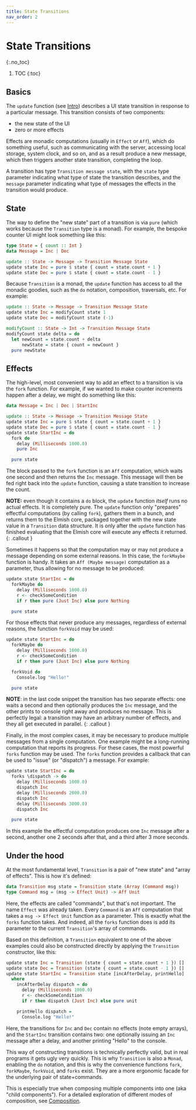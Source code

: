 ```yaml
---
title: State Transitions
nav_order: 2
---
```


# State Transitions
{:.no_toc}

1. TOC
{:toc}

## Basics

The `update` function (see [Intro](index.md)) describes a UI state transition in
response to a particular message. This transition consists of two components:

* the new state of the UI
* zero or more effects

Effects are monadic computations (usually in `Effect` or `Aff`), which do
something useful, such as communicating with the server, accessing local
storage, system clock, and so on, and as a result produce a new message, which
then triggers another state transition, completing the loop.

A transition has type `Transition message state`, with the `state` type
parameter indicating what type of state the transition describes, and the
`message` parameter indicating what type of messages the effects in the
transition would produce.

## State

The way to define the "new state" part of a transition is via `pure` (which
works because the `Transition` type is a monad). For example, the bespoke
counter UI might look something like this:

```haskell
type State = { count :: Int }
data Message = Inc | Dec

update :: State -> Message -> Transition Message State
update state Inc = pure $ state { count = state.count + 1 }
update state Dec = pure $ state { count = state.count - 1 }
```

Because `Transition` is a monad, the `update` function has access to all the
monadic goodies, such as the `do` notation, composition, traversals, etc. For
example:

```haskell
update :: State -> Message -> Transition Message State
update state Inc = modifyCount state 1
update state Dec = modifyCount state (-1)

modifyCount :: State -> Int -> Transition Message State
modifyCount state delta = do
  let newCount = state.count + delta
      newState = state { count = newCount }
  pure newState
```

## Effects

The high-level, most convenient way to add an effect to a transition is via the
`fork` function. For example, if we wanted to make counter increments happen
after a delay, we might do something like this:

```haskell
data Message = Inc | Dec | StartInc

update :: State -> Message -> Transition Message State
update state Inc = pure $ state { count = state.count + 1 }
update state Dec = pure $ state { count = state.count - 1 }
update state StartInc = do
  fork do
    delay (Milliseconds 1000.0)
    pure Inc

  pure state
```

The block passed to the `fork` function is an `Aff` computation, which waits one
second and then returns the `Inc` message. This message will then be fed right
back into the `update` function, causing a state transition to increase the
count.

**NOTE:** even though it contains a `do` block, the `update` function _itself_
runs no actual effects. It is completely pure. The `update` function only
"prepares" effectful computations (by calling `fork`), gathers them in a
bunch, and returns them to the Elmish core, packaged together with the new
state value in a `Transition` data structure. It is only after the `update`
function has finished evaluating that the Elmish core will execute any effects
it returned.
{: .callout }

Sometimes it happens so that the computation may or may not produce a message
depending on some external reasons. In this case, the `forkMaybe` function is
handy. It takes an `Aff (Maybe message)` computation as a parameter, thus
allowing for no message to be produced:

```haskell
update state StartInc = do
  forkMaybe do
    delay (Milliseconds 1000.0)
    r <- checkSomeCondition
    if r then pure (Just Inc) else pure Nothing

  pure state
```

For those effects that never produce any messages, regardless of external
reasons, the function `forkVoid` may be used:

```haskell
update state StartInc = do
  forkMaybe do
    delay (Milliseconds 1000.0)
    r <- checkSomeCondition
    if r then pure (Just Inc) else pure Nothing

  forkVoid do
    Console.log "Hello!"

  pure state
```

**NOTE**: in the last code snippet the transition has two separate effects:
one waits a second and then optionally produces the `Inc` message, and the
other prints to console right away and produces no message. This is perfectly
legal: a transition may have an arbitrary number of effects, and they all get
executed in parallel.
{: .callout }

Finally, in the most complex cases, it may be necessary to produce multiple
messages from a single computation. One example might be a long-running
computation that reports its progress. For these cases, the most powerful
`forks` function may be used. The `forks` function provides a callback that can
be used to "issue" (or "dispatch") a message. For example:

```haskell
update state StartInc = do
  forks \dispatch -> do
    delay (Milliseconds 1000.0)
    dispatch Inc
    delay (Milliseconds 2000.0)
    dispatch Inc
    delay (Milliseconds 3000.0)
    dispatch Inc

  pure state
```

In this example the effectful computation produces one `Inc` message after a
second, another one 2 seconds after that, and a third after 3 more seconds.

## Under the hood

At the most fundamental level, `Transition` is a pair of "new state" and "array
of effects". This is how it's defined:

```haskell
data Transition msg state = Transition state (Array (Command msg))
type Command msg = (msg -> Effect Unit) -> Aff Unit
```

Here, the effects are called "commands", but that's not important. The name
`Effect` was already taken. Every `Command` is an `Aff` computation that takes a
`msg -> Effect Unit` function as a parameter. This is exactly what the `forks`
function takes. And indeed, all the `forks` function does is add its parameter
to the current `Transition`'s array of commands.

Based on this definition, a `Transition` equivalent to one of the above examples
could also be constructed directly by applying the `Transition` constructor,
like this:

```haskell
update state Inc = Transition (state { count = state.count + 1 }) []
update state Dec = Transition (state { count = state.count - 1 }) []
update state StartInc = Transition state [incAfterDelay, printHello]
  where
    incAfterDelay dispatch = do
      delay (Milliseconds 1000.0)
      r <- checkSomeCondition
      if r then dispatch (Just Inc) else pure unit

    printHello dispatch =
      Console.log "Hello!"
```

Here, the transitions for `Inc` and `Dec` contain no effects (note empty
arrays), and the `StartInc` transition contains two: one optionally issuing an
`Inc` message after a delay, and another printing "Hello" to the console.

This way of constructing transitions is technically perfectly valid, but in real
programs it gets ugly very quickly. This is why `Transition` is also a `Monad`,
enabling the `do` notation, and this is why the convenience functions `fork`,
`forkMaybe`, `forkVoid`, and `forks` exist. They are a more ergonomic facade for
the underlying pair of state+commands.

This is especially true when composing multiple components into one (aka "child
components"). For a detailed exploration of different modes of composition, see
[Composition](composition.md).
